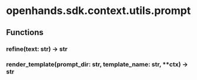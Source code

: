 # openhands.sdk.context.utils.prompt

## Functions

### refine(text: str) -> str

### render_template(prompt_dir: str, template_name: str, **ctx) -> str

